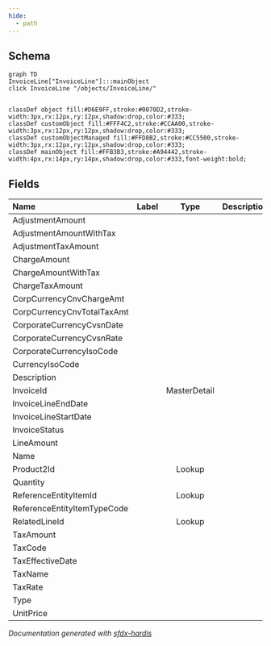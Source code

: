 ```yaml
---
hide:
  - path
---
```



## Schema

```mermaid
graph TD
InvoiceLine["InvoiceLine"]:::mainObject
click InvoiceLine "/objects/InvoiceLine/"


classDef object fill:#D6E9FF,stroke:#0070D2,stroke-width:3px,rx:12px,ry:12px,shadow:drop,color:#333;
classDef customObject fill:#FFF4C2,stroke:#CCAA00,stroke-width:3px,rx:12px,ry:12px,shadow:drop,color:#333;
classDef customObjectManaged fill:#FFD8B2,stroke:#CC5500,stroke-width:3px,rx:12px,ry:12px,shadow:drop,color:#333;
classDef mainObject fill:#FFB3B3,stroke:#A94442,stroke-width:4px,rx:14px,ry:14px,shadow:drop,color:#333,font-weight:bold;

```


<!-- Object description -->

## Fields

| Name      | Label | Type | Description |
| :-------- | :---- | :--: | :---------- | 
| AdjustmentAmount |  |  | <!-- --> |
| AdjustmentAmountWithTax |  |  | <!-- --> |
| AdjustmentTaxAmount |  |  | <!-- --> |
| ChargeAmount |  |  | <!-- --> |
| ChargeAmountWithTax |  |  | <!-- --> |
| ChargeTaxAmount |  |  | <!-- --> |
| CorpCurrencyCnvChargeAmt |  |  | <!-- --> |
| CorpCurrencyCnvTotalTaxAmt |  |  | <!-- --> |
| CorporateCurrencyCvsnDate |  |  | <!-- --> |
| CorporateCurrencyCvsnRate |  |  | <!-- --> |
| CorporateCurrencyIsoCode |  |  | <!-- --> |
| CurrencyIsoCode |  |  | <!-- --> |
| Description |  |  | <!-- --> |
| InvoiceId |  | MasterDetail | <!-- --> |
| InvoiceLineEndDate |  |  | <!-- --> |
| InvoiceLineStartDate |  |  | <!-- --> |
| InvoiceStatus |  |  | <!-- --> |
| LineAmount |  |  | <!-- --> |
| Name |  |  | <!-- --> |
| Product2Id |  | Lookup | <!-- --> |
| Quantity |  |  | <!-- --> |
| ReferenceEntityItemId |  | Lookup | <!-- --> |
| ReferenceEntityItemTypeCode |  |  | <!-- --> |
| RelatedLineId |  | Lookup | <!-- --> |
| TaxAmount |  |  | <!-- --> |
| TaxCode |  |  | <!-- --> |
| TaxEffectiveDate |  |  | <!-- --> |
| TaxName |  |  | <!-- --> |
| TaxRate |  |  | <!-- --> |
| Type |  |  | <!-- --> |
| UnitPrice |  |  | <!-- --> |








_Documentation generated with [sfdx-hardis](https://sfdx-hardis.cloudity.com)_
